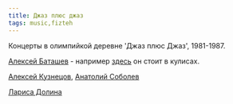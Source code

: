 ```yaml
---
title: Джаз плюс джаз
tags: music,fizteh
---
```


Концерты в олимпийкой деревне 'Джаз плюс Джаз', 1981-1987.

[Алексей Баташев](https://www.jazz.ru/2021/05/17/in-memoriam-alexey-batashev/) -
например [здесь](https://www.youtube.com/watch?v=orr65lhRUmY) он стоит в кулисах.


[Алексей Кузнецов](https://www.wikiwand.com/ru/%D0%9A%D1%83%D0%B7%D0%BD%D0%B5%D1%86%D0%BE%D0%B2,_%D0%90%D0%BB%D0%B5%D0%BA%D1%81%D0%B5%D0%B9_%D0%90%D0%BB%D0%B5%D0%BA%D1%81%D0%B5%D0%B5%D0%B2%D0%B8%D1%87_(%D0%BC%D1%83%D0%B7%D1%8B%D0%BA%D0%B0%D0%BD%D1%82)),
[Анатолий Соболев](https://zen.yandex.ru/media/jazz/anatolii-sobolev-19472003-chelovek-s-nimbom-portret-kontrabasista-glazami-uchenikov-i-kolleg-5b7ab9707fef1f00a8e0e52e)

[Лариса Долина](https://www.youtube.com/watch?v=_tFucBxOYjs)

